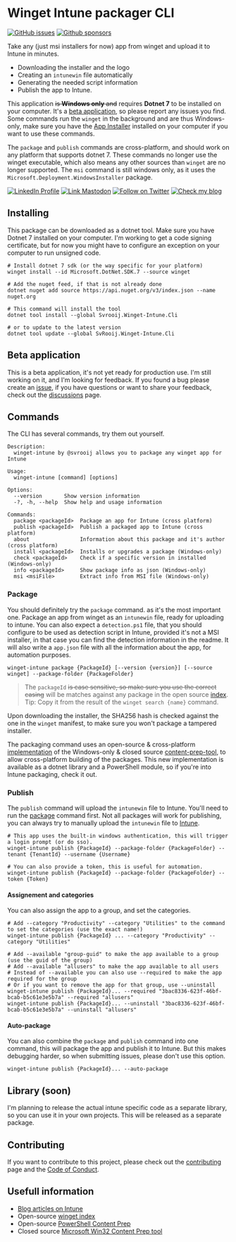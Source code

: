 # Winget Intune packager CLI

[![GitHub issues](https://img.shields.io/github/issues/svrooij/wingetintune?style=for-the-badge)](https://github.com/svrooij/WingetIntune/issues)
[![Github sponsors](https://img.shields.io/github/sponsors/svrooij?style=for-the-badge&logo=github&logoColor=white)](https://github.com/sponsors/svrooij)

Take any (just msi installers for now) app from winget and upload it to Intune in minutes.

- Downloading the installer and the logo
- Creating an `intunewin` file automatically
- Generating the needed script information
- Publish the app to Intune.

This application ~~is **Windows only** and~~ requires **Dotnet 7** to be installed on your computer. It's a [beta application](#beta-application), so please report any issues you find.
Some commands run the `winget` in the background and are thus Windows-only, make sure you have the [App Installer](https://www.microsoft.com/p/app-installer/9nblggh4nns1) installed on your computer if you want to use these commands.

The `package` and `publish` commands are cross-platform, and should work on any platform that supports dotnet 7. These commands no longer use the winget executable, which also means any other sources than `winget` are no longer supported.
The `msi` command is still windows only, as it uses the `Microsoft.Deployment.WindowsInstaller` package.


[![LinkedIn Profile][badge_linkedin]][link_linkedin]
[![Link Mastodon][badge_mastodon]][link_mastodon]
[![Follow on Twitter][badge_twitter]][link_twitter]
[![Check my blog][badge_blog]][link_blog]

## Installing

This package can be downloaded as a dotnet tool. Make sure you have Dotnet 7 installed on your computer.
I'm working to get a code signing certificate, but for now you might have to configure an exception on your computer to run unsigned code.

```Shell
# Install dotnet 7 sdk (or the way specific for your platform)
winget install --id Microsoft.DotNet.SDK.7 --source winget

# Add the nuget feed, if that is not already done
dotnet nuget add source https://api.nuget.org/v3/index.json --name nuget.org

# This command will install the tool
dotnet tool install --global Svrooij.Winget-Intune.Cli

# or to update to the latest version
dotnet tool update --global SvRooij.Winget-Intune.Cli

```

## Beta application

This is a beta application, it's not yet ready for production use. I'm still working on it, and I'm looking for feedback.
If you found a bug please create an [issue](https://github.com/svrooij/WingetIntune/issues/new/choose), if you have questions or want to share your feedback, check out the [discussions](https://github.com/svrooij/WingetIntune/discussions) page.

## Commands

The CLI has several commands, try them out yourself.

```Shell
Description:
  winget-intune by @svrooij allows you to package any winget app for Intune

Usage:
  winget-intune [command] [options]

Options:
  --version       Show version information
  -?, -h, --help  Show help and usage information

Commands:
  package <packageId>  Package an app for Intune (cross platform)
  publish <packageId>  Publish a packaged app to Intune (cross platform)
  about                Information about this package and it's author (cross platform)
  install <packageId>  Installs or upgrades a package (Windows-only)
  check <packageId>    Check if a specific version in installed (Windows-only)
  info <packageId>     Show package info as json (Windows-only)
  msi <msiFile>        Extract info from MSI file (Windows-only)

```

### Package

You should definitely try the `package` command. as it's the most important one. Package an app from winget as an `intunewin` file, ready for uploading to intune.
You can also expect a `detection.ps1` file, that you should configure to be used as detection script in Intune, provided it's not a MSI installer, in that case you can find the detection information in the readme.
It will also write a `app.json` file with all the information about the app, for automation purposes.

```Shell
winget-intune package {PackageId} [--version {version}] [--source winget] --package-folder {PackageFolder}
```

> The `packageId` ~~is case sensitive, so make sure you use the correct casing~~ will be matches against any package in the open source [index](https://github.com/svrooij/winget-pkgs-index). Tip: Copy it from the result of the `winget search {name}` command.

Upon downloading the installer, the SHA256 hash is checked against the one in the `winget` manifest, to make sure you won't package a tampered installer.

The packaging command uses an open-source & cross-platform [implementation](https://github.com/Svrooij/ContentPrep) of the Windows-only & closed source [content-prep-tool](https://github.com/Microsoft/Microsoft-Win32-Content-Prep-Tool), to allow cross-platform building of the packages.
This new implementation is available as a dotnet library and a PowerShell module, so if you're into Intune packaging, check it out.

### Publish

The `publish` command will upload the `intunewin` file to Intune. You'll need to run the [package](#package) command first.
Not all packages will work for publishing, you can always try to manually upload the `intunewin` file to [Intune](https://endpoint.microsoft.com/#view/Microsoft_Intune_DeviceSettings/AppsWindowsMenu/~/windowsApps).

```Shell
# This app uses the built-in windows authentication, this will trigger a login prompt (or do sso).
winget-intune publish {PackageId} --package-folder {PackageFolder} --tenant {TenantId} --username {Username}

# You can also provide a token, this is useful for automation.
winget-intune publish {PackageId} --package-folder {PackageFolder} --token {Token}
```

#### Assignement and categories

You can also assign the app to a group, and set the categories.

```Shell
# Add --category "Productivity" --category "Utilities" to the command to set the categories (use the exact name!)
winget-intune publish {PackageId} ... --category "Productivity" --category "Utilities"

# Add --available "group-guid" to make the app available to a group (use the guid of the group)
# Add --available "allusers" to make the app available to all users
# Instead of --available you can also use --required to make the app required for the group
# Or if you want to remove the app for that group, use --uninstall
winget-intune publish {PackageId}... --required "3bac8336-623f-46bf-bcab-b5c61e3e5b7a" --required "allusers"
winget-intune publish {PackageId}... --uninstall "3bac8336-623f-46bf-bcab-b5c61e3e5b7a" --uninstall "allusers"
```

#### Auto-package

You can also combine the `package` and `publish` command into one command, this will package the app and publish it to Intune. But this makes debugging harder, so when submitting issues, please don't use this option.

```Shell
winget-intune publish {PackageId}... --auto-package
```

## Library (soon)

I'm planning to release the actual intune specific code as a separate library, so you can use it in your own projects. This will be released as a separate package.

## Contributing

If you want to contribute to this project, please check out the [contributing](https://github.com/svrooij/WingetIntune/blob/main/CONTRIBUTING.md) page and the [Code of Conduct](https://github.com/svrooij/WingetIntune/blob/main/CODE_OF_CONDUCT.md).

## Usefull information

- [Blog articles on Intune](https://svrooij.io/tags/intune/)
- Open-source [winget index](https://github.com/svrooij/winget-pkgs-index/)
- Open-source [PowerShell Content Prep](https://github.com/svrooij/contentprep)
- Closed source [Microsoft Win32 Content Prep tool](https://github.com/microsoft/Microsoft-Win32-Content-Prep-Tool)

[badge_blog]: https://img.shields.io/badge/blog-svrooij.io-blue?style=for-the-badge
[badge_linkedin]: https://img.shields.io/badge/LinkedIn-stephanvanrooij-blue?style=for-the-badge&logo=linkedin
[badge_mastodon]: https://img.shields.io/mastodon/follow/109502876771613420?domain=https%3A%2F%2Fdotnet.social&label=%40svrooij%40dotnet.social&logo=mastodon&logoColor=white&style=for-the-badge
[badge_twitter]: https://img.shields.io/twitter/follow/svrooij?logo=twitter&style=for-the-badge
[link_blog]: https://svrooij.io/
[link_linkedin]: https://www.linkedin.com/in/stephanvanrooij
[link_mastodon]: https://dotnet.social/@svrooij
[link_twitter]: https://twitter.com/svrooij